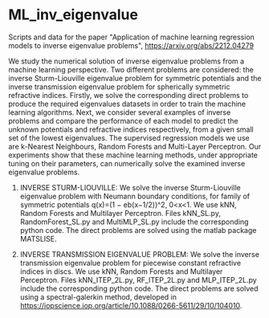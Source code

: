 # ML_inv_eigenvalue
Scripts and data for the paper "Application of machine learning regression models to inverse eigenvalue problems", https://arxiv.org/abs/2212.04279 

We study the numerical solution of inverse eigenvalue problems from a machine learning perspective. Two different problems are considered: the inverse Sturm-Liouville eigenvalue problem for symmetric potentials and the inverse transmission eigenvalue problem for spherically symmetric refractive indices. Firstly, we solve the corresponding direct problems to produce the required eigenvalues datasets in order to train the machine learning algorithms. Next, we consider several examples of inverse problems and compare the performance of each model to predict the unknown potentials and refractive indices respectively, from a given small set of the lowest eigenvalues. The supervised regression models we use are k-Nearest Neighbours, Random Forests and Multi-Layer Perceptron. Our experiments show that these machine learning methods, under appropriate tuning on their parameters, can numerically solve the examined inverse eigenvalue problems.

1. INVERSE STURM-LIOUVILLE: 
We solve the inverse Sturm-Liouville eigenvalue problem with Neumann boundary conditions, for family of symmetric potentials q(x)=(1 − eb(x−1/2))^2, 0<x<1. We use kNN, Random Forests and Multilayer Perceptron. 
Files kNN_SL.py, RandomForest_SL.py and MultiMLP_SL.py include the corresponding python code. 
The direct problems are solved using the matlab package MATSLISE.

2. INVERSE TRANSMISSION EIGENVALUE PROBLEM: 
We solve the inverse transmission eigenvalue problem for piecewise constant refractive indices in discs. We use kNN, Random Forests and Multilayer Perceptron. 
Files kNN_ITEP_2L.py, RF_ITEP_2L.py and MLP_ITEP_2L.py include the corresponding python code. 
The direct problems are solved using a spectral-galerkin method, developed in https://iopscience.iop.org/article/10.1088/0266-5611/29/10/104010. 
